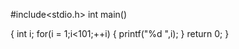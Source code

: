 #include<stdio.h>
int main()

{
    int i;
    for(i = 1;i<101;++i)
    {
    printf("%d ",i);
    }
     return 0;
}

